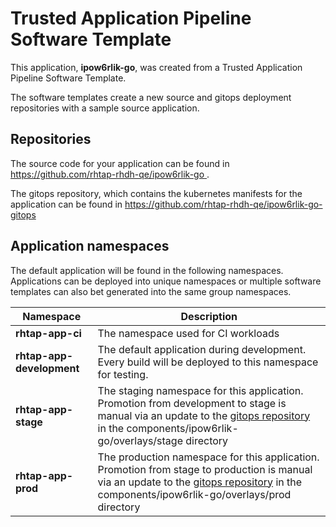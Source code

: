 # Trusted Application Pipeline Software Template

This application, **ipow6rlik-go**, was created from a Trusted Application Pipeline Software Template.

The software templates create a new source and gitops deployment repositories with a sample source application. 

## Repositories

The source code for your application can be found in [https://github.com/rhtap-rhdh-qe/ipow6rlik-go ](https://github.com/rhtap-rhdh-qe/ipow6rlik-go ).
 
The gitops repository, which contains the kubernetes manifests for the application can be found in 
[https://github.com/rhtap-rhdh-qe/ipow6rlik-go-gitops ](https://github.com/rhtap-rhdh-qe/ipow6rlik-go-gitops ) 

## Application namespaces 

The default application will be found in the following namespaces. Applications can be deployed into unique namespaces or multiple software templates can also bet generated into the same group namespaces.  

|  Namespace   |  Description   |  
| -------- | -------- |
| **rhtap-app-ci** | The namespace used for CI workloads |
| **rhtap-app-development** | The default application during development. Every build will be deployed to this namespace for testing. |
| **rhtap-app-stage** | The staging namespace for this application. Promotion from development to stage is manual via an update to the [gitops repository](https://github.com/rhtap-rhdh-qe/ipow6rlik-go-gitops ) in the components/ipow6rlik-go/overlays/stage directory |
| **rhtap-app-prod** | The production namespace for this application. Promotion from stage to production is manual via an update to the [gitops repository](https://github.com/rhtap-rhdh-qe/ipow6rlik-go-gitops ) in the components/ipow6rlik-go/overlays/prod directory |